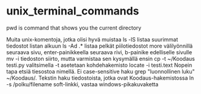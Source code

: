 # unix_terminal_commands
pwd is command that shows you the current directory

Muita unix-komentoja, jotka olisi hyvä muistaa
ls -lS  listaa suurimmat tiedostot listan alkuun
ls -Ad .*   listaa pelkät piilotiedostot
more        välilyönnillä seuraava sivu, enter-painikkeella seuraava rivi, b-painike edelliselle sivulle
mv -i       tiedoston siirto, mutta varmistaa sen kysymällä ensin
cp -t ~/Koodaus testi.py  valitsimella -t asetetaan kohdehakemisto
locate -i testi.text      Nopein tapa etsiä tiesostoa nimellä. Ei case-sensitive haku
grep "luonnollinen luku" ~/Koodaus/*.*  Tekstin haku tiedostoista, jotka ovat Koodaus-hakemistossa
ln -s /polku/filename     soft-linkki, vastaa windows-pikakuvaketta
